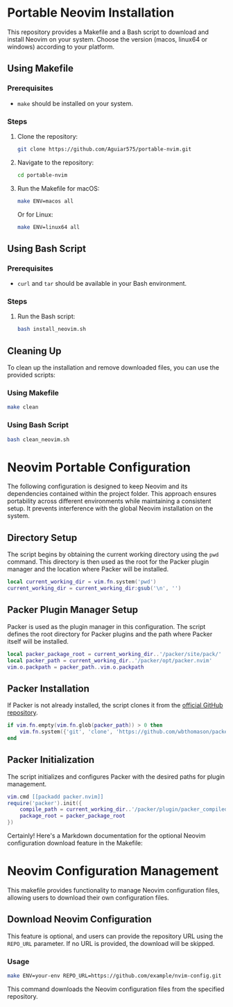 # Portable Neovim Installation

This repository provides a Makefile and a Bash script to download and install Neovim on your system. Choose the version (macos, linux64 or windows) according to your platform.

## Using Makefile

### Prerequisites

- `make` should be installed on your system.

### Steps

1. Clone the repository:

   ```bash
   git clone https://github.com/Aguiar575/portable-nvim.git
   ```

2. Navigate to the repository:

   ```bash
   cd portable-nvim
   ```

3. Run the Makefile for macOS:

   ```bash
   make ENV=macos all
   ```

   Or for Linux:

   ```bash
   make ENV=linux64 all
   ```

## Using Bash Script

### Prerequisites

- `curl` and `tar` should be available in your Bash environment.

### Steps

1. Run the Bash script:

   ```bash
   bash install_neovim.sh
   ```

## Cleaning Up

To clean up the installation and remove downloaded files, you can use the provided scripts:

### Using Makefile

```bash
make clean
```
### Using Bash Script

```bash
bash clean_neovim.sh
```

# Neovim Portable Configuration

The following configuration is designed to keep Neovim and its dependencies contained within the project folder. This approach ensures portability across different environments while maintaining a consistent setup. It prevents interference with the global Neovim installation on the system.

## Directory Setup

The script begins by obtaining the current working directory using the `pwd` command. This directory is then used as the root for the Packer plugin manager and the location where Packer will be installed.

```lua
local current_working_dir = vim.fn.system('pwd')
current_working_dir = current_working_dir:gsub('\n', '')
```

## Packer Plugin Manager Setup

Packer is used as the plugin manager in this configuration. The script defines the root directory for Packer plugins and the path where Packer itself will be installed.

```lua
local packer_package_root = current_working_dir..'/packer/site/pack/'
local packer_path = current_working_dir..'/packer/opt/packer.nvim'
vim.o.packpath = packer_path..vim.o.packpath
```

## Packer Installation

If Packer is not already installed, the script clones it from the [official GitHub repository](https://github.com/wbthomason/packer.nvim).

```lua
if vim.fn.empty(vim.fn.glob(packer_path)) > 0 then
    vim.fn.system({'git', 'clone', 'https://github.com/wbthomason/packer.nvim', packer_path})
end
```

## Packer Initialization

The script initializes and configures Packer with the desired paths for plugin management.

```lua
vim.cmd [[packadd packer.nvim]]
require('packer').init({
    compile_path = current_working_dir..'/packer/plugin/packer_compiled.lua',
    package_root = packer_package_root
})
```

Certainly! Here's a Markdown documentation for the optional Neovim configuration download feature in the Makefile:

# Neovim Configuration Management

This makefile provides functionality to manage Neovim configuration files, allowing users to download their own configuration files.

## Download Neovim Configuration

This feature is optional, and users can provide the repository URL using the `REPO_URL` parameter. If no URL is provided, the download will be skipped.

### Usage

```bash
make ENV=your-env REPO_URL=https://github.com/example/nvim-config.git
```

This command downloads the Neovim configuration files from the specified repository.
